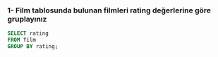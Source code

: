 ### 1- Film tablosunda bulunan filmleri rating değerlerine göre gruplayınız

```sql
SELECT rating
FROM film
GROUP BY rating;
```

